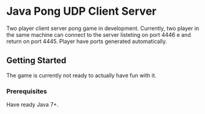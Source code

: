 # Java Pong UDP Client Server

Two player client server pong game in development. 
Currently, two player in the same machine can connect to the server listeting on port 4446 e and return on port 4445.
Player have ports generated automatically.


## Getting Started

The game is currently not ready to actually have fun with it.

### Prerequisites

Have ready Java 7+.
